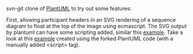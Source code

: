 svn-git clone of [PlantUML](http://plantuml.sourceforge.net/) to try out some features: 

First, allowing participant headers in an SVG rendering of a sequence diagram to float at the top of the image using ecmascript. The SVG output by plantuml can have some scripting added, similar this [example](http://xn--dahlstrm-t4a.net/svg/examples/FixedPositionGroupInScript.svg). Take a look at this [example](blob/master/examples/sequence-diagram.svg) created using the forked PlantUML code (with a manually added &lt;script&gt; tag).
